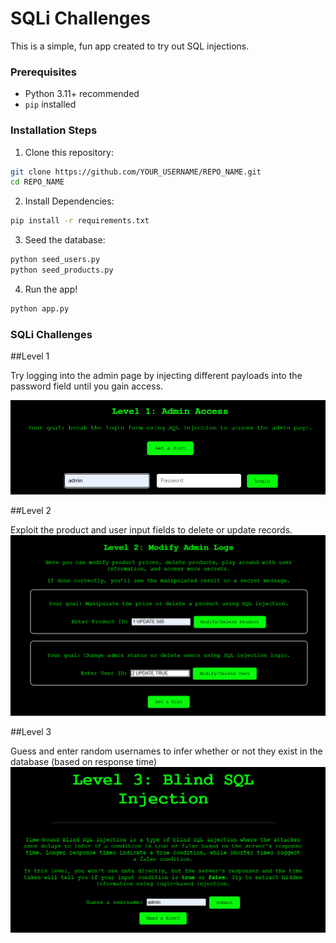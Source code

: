 # SQLi Challenges

This is a simple, fun app created to try out SQL injections.

### Prerequisites

* Python 3.11+ recommended
* `pip` installed

### Installation Steps

1. Clone this repository:

```bash
git clone https://github.com/YOUR_USERNAME/REPO_NAME.git
cd REPO_NAME
```

2. Install Dependencies:

```bash
pip install -r requirements.txt
```

3. Seed the database:

```bash
python seed_users.py
python seed_products.py
```

4. Run the app!

```bash
python app.py
```

### SQLi Challenges

##Level 1

Try logging into the admin page by injecting different payloads into the password field until you gain access.

![image of level 1 challenge](screenshots/Level1.png)

##Level 2

Exploit the product and user input fields to delete or update records.
![image of level 2 challenge](screenshots/Level2.png)

##Level 3

Guess and enter random usernames to infer whether or not they exist in the database (based on response time)
![image of level 3 challenge](screenshots/Level3.png)

